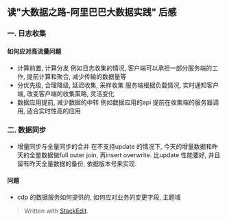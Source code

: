 
## 读"大数据之路-阿里巴巴大数据实践" 后感

### 一. 日志收集
#### 如何应对高流量问题
* 计算前置, 计算分发
例如日志收集的情况, 客户端可以承担一部分服务端的工作, 提前计算和聚合, 减少传输的数据量等
* 分优先级, 合理降级, 延迟收集, 采样收集
服务端根据负载情况, 实时通知客户端, 改变客户端的收集策略, 灵活变化
* 数据应用提前, 减少数据的中转
例如数据应用的api 提前在收集端的服务器调用, 适合实时性高的应用

### 二. 数据同步
* 增量同步与全量同步的合并
在不支持update 的情况下, 今天的增量数据和昨天的全量数据做full outer join, 再insert overwrite. 比update 性能要好, 并且留有昨天全量数据的备份, 依据版本号来实现.

#### 问题
* cdp 的数据服务如何提供的, 如何应对业务的变更字段, 主题域 
> Written with [StackEdit](https://stackedit.io/).
<!--stackedit_data:
eyJoaXN0b3J5IjpbMTAxODg0NDc0NSw3Nzk1MDMwNywxNjgzOD
k4NDQ1LC0xMDk0NjA5MjU3LDE3NTI0MzY4ODUsLTE3NDk3NTk4
NTVdfQ==
-->
